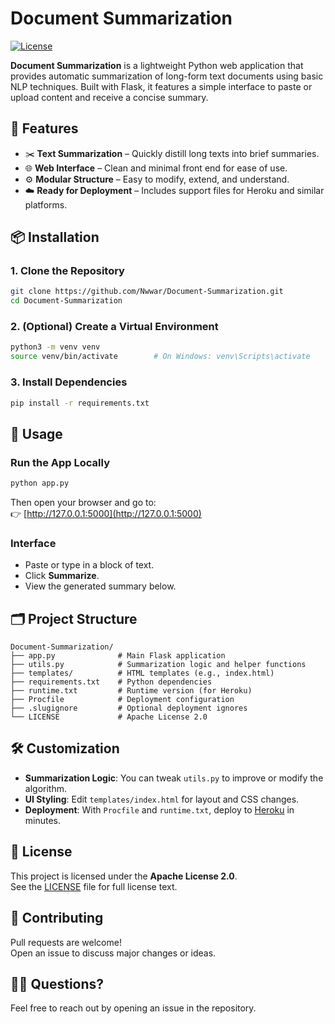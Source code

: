 # Document Summarization

[![License](https://img.shields.io/badge/License-Apache%202.0-blue.svg)](LICENSE)

**Document Summarization** is a lightweight Python web application that provides automatic summarization of long-form text documents using basic NLP techniques. Built with Flask, it features a simple interface to paste or upload content and receive a concise summary.

## 🚀 Features

- ✂️ **Text Summarization** – Quickly distill long texts into brief summaries.
- 🌐 **Web Interface** – Clean and minimal front end for ease of use.
- ⚙️ **Modular Structure** – Easy to modify, extend, and understand.
- ☁️ **Ready for Deployment** – Includes support files for Heroku and similar platforms.

## 📦 Installation

### 1. Clone the Repository

```bash
git clone https://github.com/Nwwar/Document-Summarization.git
cd Document-Summarization
```

### 2. (Optional) Create a Virtual Environment

```bash
python3 -m venv venv
source venv/bin/activate        # On Windows: venv\Scripts\activate
```

### 3. Install Dependencies

```bash
pip install -r requirements.txt
```

## 🧠 Usage

### Run the App Locally

```bash
python app.py
```

Then open your browser and go to:  
👉 [http://127.0.0.1:5000](http://127.0.0.1:5000)

### Interface

- Paste or type in a block of text.
- Click **Summarize**.
- View the generated summary below.

## 🗂 Project Structure

```
Document-Summarization/
├── app.py              # Main Flask application
├── utils.py            # Summarization logic and helper functions
├── templates/          # HTML templates (e.g., index.html)
├── requirements.txt    # Python dependencies
├── runtime.txt         # Runtime version (for Heroku)
├── Procfile            # Deployment configuration
├── .slugignore         # Optional deployment ignores
└── LICENSE             # Apache License 2.0
```

## 🛠 Customization

- **Summarization Logic**: You can tweak `utils.py` to improve or modify the algorithm.
- **UI Styling**: Edit `templates/index.html` for layout and CSS changes.
- **Deployment**: With `Procfile` and `runtime.txt`, deploy to [Heroku](https://www.heroku.com/) in minutes.

## 📄 License

This project is licensed under the **Apache License 2.0**.  
See the [LICENSE](LICENSE) file for full license text.

## 🤝 Contributing

Pull requests are welcome!  
Open an issue to discuss major changes or ideas.

## 🙋‍♂️ Questions?

Feel free to reach out by opening an issue in the repository.
